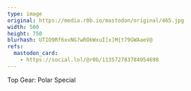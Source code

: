 ```yaml
---
type: image
original: https://media.r0b.io/mastodon/original/465.jpg
width: 500
height: 750
blurhash: UTIO9Rf6xvNG?wROkWxuI]x]M{t79GWAaeV@
refs:
  mastodon_card:
    - https://social.lol/@r0b/113572783784954698
---
```


Top Gear: Polar Special
